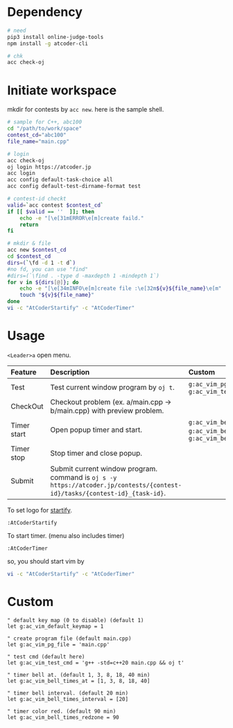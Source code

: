 # Dependency
```sh
# need
pip3 install online-judge-tools
npm install -g atcoder-cli

# chk
acc check-oj
```

# Initiate workspace
mkdir for contests by `acc new`. here is the sample shell.
```sh
# sample for C++, abc100
cd "/path/to/work/space"
contest_cd="abc100"
file_name="main.cpp"

# login
acc check-oj
oj login https://atcoder.jp
acc login
acc config default-task-choice all
acc config default-test-dirname-format test

# contest-id checkt
valid=`acc contest $contest_cd`
if [[ $valid == ''  ]]; then
    echo -e "[\e[31mERROR\e[m]create faild."
    return
fi

# mkdir & file
acc new $contest_cd
cd $contest_cd
dirs=(`\fd -d 1 -t d`)
#no fd, you can use "find"
#dirs=(`\find . -type d -maxdepth 1 -mindepth 1`)
for v in ${dirs[@]}; do
    echo -e "[\e[34mINFO\e[m]create file :\e[32m${v}${file_name}\e[m"
    touch "${v}${file_name}"
done
vi -c "AtCoderStartify" -c "AtCoderTimer"
```

# Usage
`<Leader>a` open menu.

| Feature | Description | Custom |
|:-----------|:------------|:-----------|
| Test       | Test current window program by `oj t`. |`g:ac_vim_pg_file` , `g:ac_vim_test_cmd`|
| CheckOut    | Checkout problem (ex. a/main.cpp -> b/main.cpp) with preview problem. ||
| Timer start| Open popup timer and start.  |`g:ac_vim_bell_times_at`, `g:ac_vim_bell_times_interval`, `g:ac_vim_bell_times_redzone`|
| Timer stop| Stop timer and close popup.|
| Submit | Submit current window program.<br />command is `oj s -y https://atcoder.jp/contests/{contest-id}/tasks/{contest-id}_{task-id}`.||

To set logo for [startify](https://github.com/mhinz/vim-startify).
```vim
:AtCoderStartify

```

To start timer. (menu also includes timer)
```vim
:AtCoderTimer
```

so, you should start vim by
```sh
vi -c "AtCoderStartify" -c "AtCoderTimer"
```

# Custom
```vim
" default key map (0 to disable) (default 1)
let g:ac_vim_default_keymap = 1

" create program file (default main.cpp)
let g:ac_vim_pg_file = 'main.cpp'

" test cmd (default here)
let g:ac_vim_test_cmd = 'g++ -std=c++20 main.cpp && oj t'

" timer bell at. (default 1, 3, 8, 18, 40 min)
let g:ac_vim_bell_times_at = [1, 3, 8, 18, 40]

" timer bell interval. (default 20 min)
let g:ac_vim_bell_times_interval = [20]

" timer color red. (default 90 min)
let g:ac_vim_bell_times_redzone = 90
```
